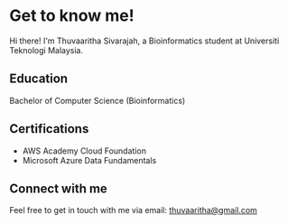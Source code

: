 # Get to know me!

Hi there! I'm Thuvaaritha Sivarajah, a Bioinformatics student at Universiti Teknologi Malaysia.

## Education

Bachelor of Computer Science (Bioinformatics)

## Certifications

- AWS Academy Cloud Foundation
- Microsoft Azure Data Fundamentals

## Connect with me

Feel free to get in touch with me via email: thuvaaritha@gmail.com


